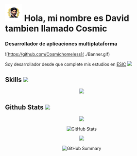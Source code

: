 # ![](https://github.com/Cosmichomeless/Cosmichomeless/blob/main/Mini_Banner_X56_sinfondo.png) Hola, mi nombre es David tambien llamado Cosmic
### Desarrollador de aplicaciones multiplataforma 

![https://github.com/Cosmichomeless]( ./Banner.gif)

Soy desarrollador desde que complete mis estudios en [ESIC](https://www.esic.edu/) ![]( ./esic.png)

## Skills <img src="https://media2.giphy.com/media/QssGEmpkyEOhBCb7e1/giphy.gif?cid=ecf05e47a0n3gi1bfqntqmob8g9aid1oyj2wr3ds3mg700bl&rid=giphy.gif" width ="25">
<p align="Center">
  <a href="https://skillicons.dev">
    <img src="https://skillicons.dev/icons?i=java,idea,eclipse,kotlin,python,pycharm,js,html,css,azure,vscode,sublime,powershell,bash,docker,git,github,windows,linux,ubuntu,arch&perline=8"" />
  </a>
</p>

## Github Stats  <img src="https://media.giphy.com/media/iY8CRBdQXODJSCERIr/giphy.gif" width="35">
<center>

![](https://github-readme-stats.vercel.app/api/top-langs/?username=CosmicHomeless&theme=dark&hide_border=true&include_all_commits=true&count_private=false&layout=compact)

![GitHub Stats](http://github-profile-summary-cards.vercel.app/api/cards/stats?username=CosmicHomeless&theme=dark&hide)  

![](https://github-readme-streak-stats.herokuapp.com/?user=CosmicHomeless&theme=dark&hide_border=true)

![GitHub Summary](http://github-profile-summary-cards.vercel.app/api/cards/profile-details?username=CosmicHomeless&theme=dark&hide)
  
</center>







    

  
